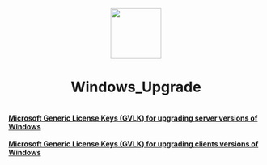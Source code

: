 <p align="center">
<img width="100" height="100" src="https://github.com/dimoroz772/Windows_Upgrade_Or_Install_Keys/blob/main/Windows.png">
</p>

<h1 align="Center"> Windows_Upgrade</h1>
 <br/>
<a href="https://github.com/dimoroz772/Windows_Upgrade_Or_Install_Keys/blob/main/Microsoft_Generic_License_Keys_(GVLK)_for_upgrading_server_versions_of_Windows"><b>Microsoft Generic License Keys (GVLK) for upgrading server versions of Windows</b></a><br/>
 <br/>
<a href="https://github.com/dimoroz772/Windows_Upgrade_Or_Install_Keys/blob/main/Microsoft_Generic_License_Keys_(GVLK)_for_upgrading_clients_versions_of_Windows"><b>Microsoft Generic License Keys (GVLK) for upgrading clients versions of Windows</b></a><br/>
